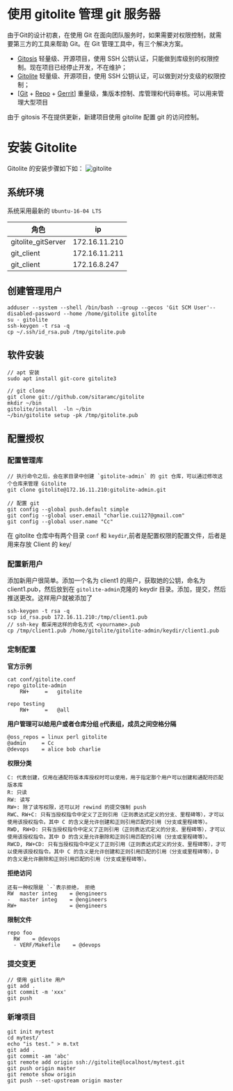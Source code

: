 # 使用 gitolite 管理 git 服务器
由于Git的设计初衷，在使用 Git 在面向团队服务时，如果需要对权限控制，就需要第三方的工具来帮助 Git。在 Git 管理工具中，有三个解决方案。
- [Gitosis](https://github.com/res0nat0r/gitosis) 轻量级、开源项目，使用 SSH 公钥认证，只能做到库级别的权限控制。现在项目已经停止开发，不在维护；
- [Gitolite](https://github.com/sitaramc/gitolite) 轻量级、开源项目，使用 SSH 公钥认证，可以做到对分支级的权限控制；
- [[Git](http://git-scm.com/) + [Repo](http://source.android.com/source/downloading.html) + [Gerrit](http://code.google.com/p/gerrit/)] 重量级，集版本控制、库管理和代码审核。可以用来管理大型项目

由于 gitosis 不在提供更新，新建项目使用 gitolite 配置 git 的访问控制。

# 安装 Gitolite
Gitolite 的安装步骤如下如：
![gitolite](http://ofc9x1ccn.bkt.clouddn.com/git/gitolite.png "Gitolite")

## 系统环境
系统采用最新的 `Ubuntu-16-04 LTS`

|角色|ip|
|--|--|
|gitolite_gitServer |172.16.11.210|
|git_client|172.16.11.211|
|git_client|172.16.8.247|


## 创建管理用户
```
adduser --system --shell /bin/bash --group --gecos 'Git SCM User'--disabled-password --home /home/gitolite gitolite
su - gitolite
ssh-keygen -t rsa -q
cp ~/.ssh/id_rsa.pub /tmp/gitolite.pub
```


## 软件安装
```
// apt 安装
sudo apt install git-core gitolite3

// git clone
git clone git://github.com/sitaramc/gitolite
mkdir ~/bin
gitolite/install  -ln ~/bin
~/bin/gitolite setup -pk /tmp/gitolite.pub
```


## 配置授权

### 配置管理库

```
// 执行命令之后，会在家目录中创建 `gitolite-admin` 的 git 仓库，可以通过修改这个仓库来管理 Gitolite
git clone gitolite@172.16.11.210:gitolite-admin.git  

// 配置 git
git config --global push.default simple
git config --global user.email "charlie.cui127@gmail.com"
git config --global user.name "Cc"
```

在 gitolite 仓库中有两个目录 `conf` 和 `keydir`,前者是配置权限的配置文件，后者是用来存放 Client 的 key/

### 配置新用户

添加新用户很简单。添加一个名为 client1 的用户，获取她的公钥，命名为 client1.pub，然后放到在 `gitolite-admin`克隆的 keydir 目录。添加，提交，然后推送更改。这样用户就被添加了
```
ssh-keygen -t rsa -q
scp id_rsa.pub 172.16.11.210:/tmp/client1.pub
// ssh-key 都采用这样的命名方式 <yourname>.pub
cp /tmp/client1.pub /home/gitolite/gitolite-admin/keydir/client1.pub
```

### 定制配置

**官方示例**

```
cat conf/gitolite.conf
repo gitolite-admin
    RW+     =   gitolite

repo testing
    RW+     =   @all
```

**用户管理可以给用户或者仓库分组 `@`代表组，成员之间空格分隔**

```
@oss_repos = linux perl gitolite
@admin     = Cc
@devops    = alice bob charlie
```

**权限分类**
```
C: 代表创建，仅用在通配符版本库授权时可以使用，用于指定那个用户可以创建和通配符匹配版本库
R: 只读
RW: 读写
RW+: 除了读写权限，还可以对 rewind 的提交强制 push
RWC、RW+C: 只有当授权指令中定义了正则引用（正则表达式定义的分支、里程碑等），才可以使用该授权指令。其中 C 的含义是允许创建和正则引用匹配的引用（分支或里程碑等）。
RWD, RW+D: 只有当授权指令中定义了正则引用（正则表达式定义的分支、里程碑等），才可以使用该授权指令。其中 D 的含义是允许删除和正则引用匹配的引用（分支或里程碑等）。
RWCD, RW+CD: 只有当授权指令中定义了正则引用（正则表达式定义的分支、里程碑等），才可以使用该授权指令。其中 C 的含义是允许创建和正则引用匹配的引用（分支或里程碑等），D 的含义是允许删除和正则引用匹配的引用（分支或里程碑等）。
```

**拒绝访问**
```
还有一种权限是 `-`表示拒绝， 拒绝
RW  master integ    = @engineers
-   master integ    = @engineers
RW+                 = @engineers
```

**限制文件**
```
repo foo
  RW    = @devops
  - VERF/Makefile    = @devops

```

### 提交变更
```
// 使用 gitlite 用户
git add .
git commit -m 'xxx'
git push
```

### 新增项目
```
git init mytest
cd mytest/
echo "is test." > m.txt
git add .
git commit -am 'abc'
git remote add origin ssh://gitolite@localhost/mytest.git
git push origin master
git remote show origin
git push --set-upstream origin master
```
